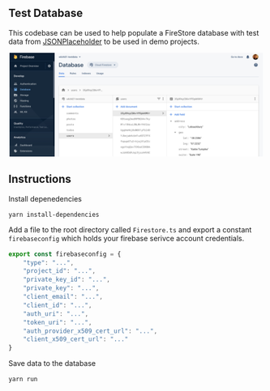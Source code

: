 

## Test Database

This codebase can be used to help populate a FireStore database with test data from [JSONPlaceholder](https://jsonplaceholder.typicode.com/) to be used in demo projects.

<p align="center">
  <a target="blank"><img src="Firestore.png" width="500" alt="NodeJS Typescript Logo" /></a>
</p>

## Instructions 

Install depenedencies
```
yarn install-dependencies
``` 

Add a file to the root directory called `Firestore.ts` and export a constant `firebaseconfig` which holds your firebase serivce account credentials. 

```typescript
export const firebaseconfig = {
    "type": "...",
    "project_id": "...",
    "private_key_id": "...",
    "private_key": "...",
    "client_email": "...",
    "client_id": "...",
    "auth_uri": "...",
    "token_uri": "...",
    "auth_provider_x509_cert_url": "...",
    "client_x509_cert_url": "..."
}
```

Save data to the database

```
yarn run
```

